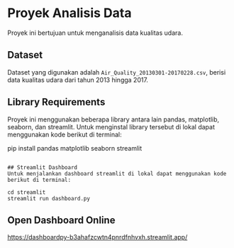 # Proyek Analisis Data
Proyek ini bertujuan untuk menganalisis data kualitas udara.

## Dataset
Dataset yang digunakan adalah `Air_Quality_20130301-20170228.csv`, berisi data kualitas udara dari tahun 2013 hingga 2017.

## Library Requirements

Proyek ini menggunakan beberapa library antara lain pandas, matplotlib, seaborn, dan streamlit.
Untuk menginstal library tersebut di lokal dapat menggunakan kode berikut di terminal:

pip install pandas matplotlib seaborn streamlit
```

## Streamlit Dashboard
Untuk menjalankan dashboard streamlit di lokal dapat menggunakan kode berikut di terminal:

cd streamlit
streamlit run dashboard.py
```

## Open Dashboard Online
https://dashboardpy-b3ahafzcwtn4pnrdfnhvxh.streamlit.app/
